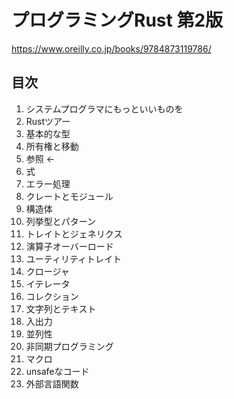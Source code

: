 # プログラミングRust 第2版

https://www.oreilly.co.jp/books/9784873119786/

## 目次

1. システムプログラマにもっといいものを
2. Rustツアー
3. 基本的な型
4. 所有権と移動
5. 参照 <-
6. 式
7. エラー処理
8. クレートとモジュール
9. 構造体
10. 列挙型とパターン
11. トレイトとジェネリクス
12. 演算子オーバーロード
13. ユーティリティトレイト
14. クロージャ
15. イテレータ
16. コレクション
17. 文字列とテキスト
18. 入出力
19. 並列性
20. 非同期プログラミング
21. マクロ
22. unsafeなコード
23. 外部言語関数
